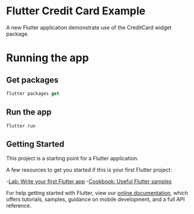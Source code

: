 # Flutter Credit Card Example

A new Flutter application demonstrate use of the CreditCard widget package.

# Running the app

## Get packages
```dart
flutter packages get
```
## Run the app
`flutter run`

## Getting Started

This project is a starting point for a Flutter application.

A few resources to get you started if this is your first Flutter project:

-[Lab: Write your first Flutter app](https://flutter.dev/docs/get-started/codelab)
-[Cookbook: Useful Flutter samples](https://flutter.dev/docs/cookbook)

For help getting started with Flutter, view our 
[online documentation](https://flutter.dev/docs), which offers tutorials, 
samples, guidance on mobile development, and a full API reference.

